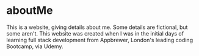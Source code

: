 # aboutMe
This is a website, giving details about me. Some details are fictional, but some aren't. This website was created when I was in the initial days of learning full stack development from Appbrewer, London's leading coding Bootcamp, via Udemy.
